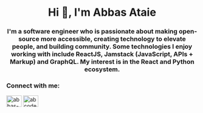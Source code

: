 <h1 align="center">Hi 👋, I'm Abbas Ataie</h1>
<h3 align="center">I'm a software engineer who is passionate about making open-source more accessible, creating technology to elevate people, and building community. Some technologies I enjoy working with include ReactJS, Jamstack (JavaScript, APIs + Markup) and GraphQL. My interest is in the React and Python ecosystem.</h3>


<h3 align="left">Connect with me:</h3>
<p align="left">
<a href="https://linkedin.com/in/abbas-ataie-72a4431b9" target="blank"><img align="center" src="https://raw.githubusercontent.com/rahuldkjain/github-profile-readme-generator/master/src/images/icons/Social/linked-in-alt.svg" alt="abbas-ataie-72a4431b9" height="30" width="40" /></a>
<a href="https://www.youtube.com/c/abcode" target="blank"><img align="center" src="https://raw.githubusercontent.com/rahuldkjain/github-profile-readme-generator/master/src/images/icons/Social/youtube.svg" alt="abcode" height="30" width="40" /></a>
</p>
